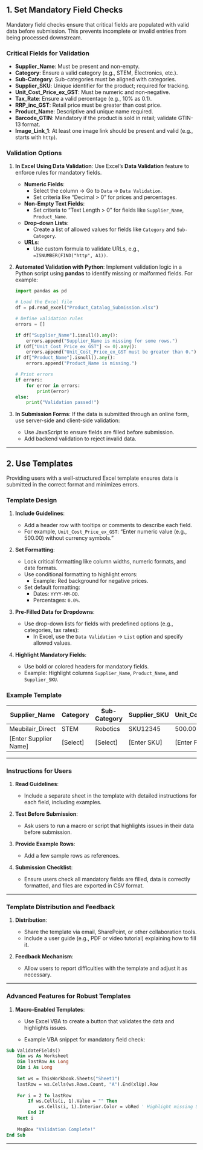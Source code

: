 ## **1\. Set Mandatory Field Checks**

Mandatory field checks ensure that critical fields are populated with valid data before submission. This prevents incomplete or invalid entries from being processed downstream.

### **Critical Fields for Validation**

- **Supplier_Name**: Must be present and non-empty.
- **Category**: Ensure a valid category (e.g., STEM, Electronics, etc.).
- **Sub-Category**: Sub-categories must be aligned with categories.
- **Supplier_SKU**: Unique identifier for the product; required for tracking.
- **Unit_Cost_Price_ex_GST**: Must be numeric and non-negative.
- **Tax_Rate**: Ensure a valid percentage (e.g., 10% as 0.1).
- **RRP_inc_GST**: Retail price must be greater than cost price.
- **Product_Name**: Descriptive and unique name required.
- **Barcode_GTIN**: Mandatory if the product is sold in retail; validate GTIN-13 format.
- **Image_Link_1**: At least one image link should be present and valid (e.g., starts with `http`).

### **Validation Options**

1.  **In Excel Using Data Validation**: Use Excel’s **Data Validation** feature to enforce rules for mandatory fields.
    
    - **Numeric Fields**:
        - Select the column → Go to `Data` → `Data Validation`.
        - Set criteria like “Decimal > 0” for prices and percentages.
    - **Non-Empty Text Fields**:
        - Set criteria to “Text Length > 0” for fields like `Supplier_Name`, `Product_Name`.
    - **Drop-down Lists**:
        - Create a list of allowed values for fields like `Category` and `Sub-Category`.
    - **URLs**:
        - Use custom formula to validate URLs, e.g., `=ISNUMBER(FIND("http", A1))`.
2.  **Automated Validation with Python**: Implement validation logic in a Python script using **pandas** to identify missing or malformed fields. For example:
    
    ```py
    import pandas as pd
    
    # Load the Excel file
    df = pd.read_excel("Product_Catalog_Submission.xlsx")
    
    # Define validation rules
    errors = []
    
    if df["Supplier_Name"].isnull().any():
        errors.append("Supplier_Name is missing for some rows.")
    if (df["Unit_Cost_Price_ex_GST"] <= 0).any():
        errors.append("Unit_Cost_Price_ex_GST must be greater than 0.")
    if df["Product_Name"].isnull().any():
        errors.append("Product_Name is missing.")
    
    # Print errors
    if errors:
        for error in errors:
            print(error)
    else:
        print("Validation passed!")
    ```
    
3.  **In Submission Forms**: If the data is submitted through an online form, use server-side and client-side validation:
    
    - Use JavaScript to ensure fields are filled before submission.
    - Add backend validation to reject invalid data.

* * *

## **2\. Use Templates**

Providing users with a well-structured Excel template ensures data is submitted in the correct format and minimizes errors.

### **Template Design**

1.  **Include Guidelines**:
    
    - Add a header row with tooltips or comments to describe each field.
    - For example, `Unit_Cost_Price_ex_GST`: “Enter numeric value (e.g., 500.00) without currency symbols.”
2.  **Set Formatting**:
    
    - Lock critical formatting like column widths, numeric formats, and date formats.
    - Use conditional formatting to highlight errors:
        - Example: Red background for negative prices.
    - Set default formatting:
        - Dates: `YYYY-MM-DD`.
        - Percentages: `0.0%`.
3.  **Pre-Filled Data for Dropdowns**:
    
    - Use drop-down lists for fields with predefined options (e.g., categories, tax rates):
        - In Excel, use the `Data Validation` → `List` option and specify allowed values.
4.  **Highlight Mandatory Fields**:
    
    - Use bold or colored headers for mandatory fields.
    - Example: Highlight columns `Supplier_Name`, `Product_Name`, and `Supplier_SKU`.

### **Example Template**

| Supplier_Name | Category | Sub-Category | Supplier_SKU | Unit_Cost_Price_ex_GST | Tax_Rate | RRP_inc_GST | Product_Name | Barcode_GTIN | Image_Link_1 |
| --- | --- | --- | --- | --- | --- | --- | --- | --- | --- |
| Meubilair_Direct | STEM | Robotics | SKU12345 | 500.00 | 0.10 | 682.00 | Robotic Arm | 1234567890123 | http://example.com/img1 |
| \[Enter Supplier Name\] | \[Select\] | \[Select\] | \[Enter SKU\] | \[Enter Price\] | \[0.10\] | \[Calculate\] | \[Enter Name\] | \[Optional\] | \[Enter Image URL\] |

* * *

### **Instructions for Users**

1.  **Read Guidelines**:
    
    - Include a separate sheet in the template with detailed instructions for each field, including examples.
2.  **Test Before Submission**:
    
    - Ask users to run a macro or script that highlights issues in their data before submission.
3.  **Provide Example Rows**:
    
    - Add a few sample rows as references.
4.  **Submission Checklist**:
    
    - Ensure users check all mandatory fields are filled, data is correctly formatted, and files are exported in CSV format.

* * *

### **Template Distribution and Feedback**

1.  **Distribution**:
    
    - Share the template via email, SharePoint, or other collaboration tools.
    - Include a user guide (e.g., PDF or video tutorial) explaining how to fill it.
2.  **Feedback Mechanism**:
    
    - Allow users to report difficulties with the template and adjust it as necessary.

* * *

### **Advanced Features for Robust Templates**

1.  **Macro-Enabled Templates**:
    
    - Use Excel VBA to create a button that validates the data and highlights issues.
        
    - Example VBA snippet for mandatory field check:
        

```vb
Sub ValidateFields()
    Dim ws As Worksheet
    Dim lastRow As Long
    Dim i As Long
    
    Set ws = ThisWorkbook.Sheets("Sheet1")
    lastRow = ws.Cells(ws.Rows.Count, "A").End(xlUp).Row
    
    For i = 2 To lastRow
        If ws.Cells(i, 1).Value = "" Then
            ws.Cells(i, 1).Interior.Color = vbRed ' Highlight missing Supplier_Name
        End If
    Next i
    
    MsgBox "Validation Complete!"
End Sub
```

* * *
